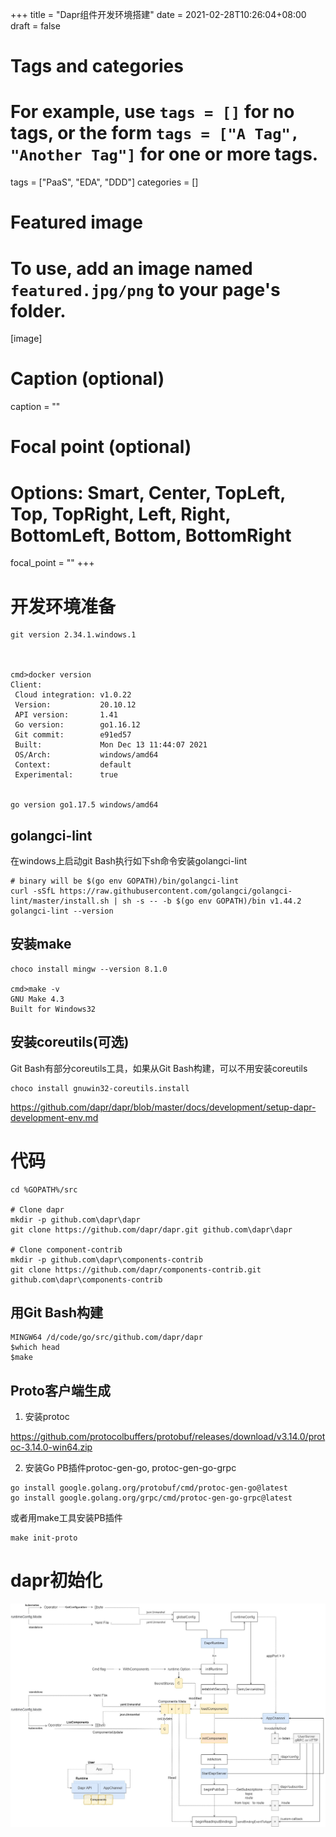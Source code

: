 +++
title = "Dapr组件开发环境搭建"
date = 2021-02-28T10:26:04+08:00
draft = false

# Tags and categories
# For example, use `tags = []` for no tags, or the form `tags = ["A Tag", "Another Tag"]` for one or more tags.
tags = ["PaaS", "EDA", "DDD"]
categories = []

# Featured image
# To use, add an image named `featured.jpg/png` to your page's folder. 
[image]
  # Caption (optional)
  caption = ""

  # Focal point (optional)
  # Options: Smart, Center, TopLeft, Top, TopRight, Left, Right, BottomLeft, Bottom, BottomRight
  focal_point = ""
+++


# 开发环境准备

```
git version 2.34.1.windows.1



cmd>docker version
Client:
 Cloud integration: v1.0.22
 Version:           20.10.12
 API version:       1.41
 Go version:        go1.16.12
 Git commit:        e91ed57
 Built:             Mon Dec 13 11:44:07 2021
 OS/Arch:           windows/amd64
 Context:           default
 Experimental:      true


go version go1.17.5 windows/amd64
```

## golangci-lint


在windows上启动git Bash执行如下sh命令安装golangci-lint

```
# binary will be $(go env GOPATH)/bin/golangci-lint
curl -sSfL https://raw.githubusercontent.com/golangci/golangci-lint/master/install.sh | sh -s -- -b $(go env GOPATH)/bin v1.44.2
golangci-lint --version
```

## 安装make

```
choco install mingw --version 8.1.0

cmd>make -v
GNU Make 4.3
Built for Windows32
```

## 安装coreutils(可选)

Git Bash有部分coreutils工具，如果从Git Bash构建，可以不用安装coreutils

```
choco install gnuwin32-coreutils.install
```

https://github.com/dapr/dapr/blob/master/docs/development/setup-dapr-development-env.md


# 代码

```
cd %GOPATH%/src

# Clone dapr
mkdir -p github.com\dapr\dapr
git clone https://github.com/dapr/dapr.git github.com\dapr\dapr

# Clone component-contrib
mkdir -p github.com\dapr\components-contrib
git clone https://github.com/dapr/components-contrib.git github.com\dapr\components-contrib
```

## 用Git Bash构建

```
MINGW64 /d/code/go/src/github.com/dapr/dapr
$which head
$make
```

## Proto客户端生成

1. 安装protoc

https://github.com/protocolbuffers/protobuf/releases/download/v3.14.0/protoc-3.14.0-win64.zip

2. 安装Go PB插件protoc-gen-go, protoc-gen-go-grpc

```
go install google.golang.org/protobuf/cmd/protoc-gen-go@latest
go install google.golang.org/grpc/cmd/protoc-gen-go-grpc@latest
```

或者用make工具安装PB插件

```
make init-proto
```

# dapr初始化

![](/img/post/dapr-init.jpeg)